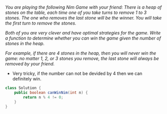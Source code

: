 *You are playing the following Nim Game with your friend: There is a heap of stones on the table, each time one of you take turns to remove 1 to 3 stones. The one who removes the last stone will be the winner. You will take the first turn to remove the stones.*

*Both of you are very clever and have optimal strategies for the game. Write a function to determine whether you can win the game given the number of stones in the heap.*

*For example, if there are 4 stones in the heap, then you will never win the game: no matter 1, 2, or 3 stones you remove, the last stone will always be removed by your friend.*

- Very tricky, if the number can not be devided by 4 then we can definitely win.

```java
class Solution {
    public boolean canWinNim(int n) {
        return n % 4 != 0;
    }
}
```

